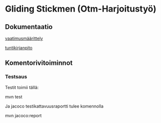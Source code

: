 # Gliding Stickmen (Otm-Harjoitustyö)

## Dokumentaatio
[vaatimusmäärittely](https://github.com/Etsku520/otm-harjoitustyo/blob/master/documentation/m%C3%A4%C3%A4rittelydokumentti.md)

[tuntikirjanpito](https://github.com/Etsku520/otm-harjoitustyo/blob/master/documentation/tuntikirjanpito.md)

## Komentorivitoiminnot
### Testsaus
Testit toimii tällä:

  mvn test
  
Ja jacoco testikattavuusraportti tulee komennolla

  mvn jacoco:report